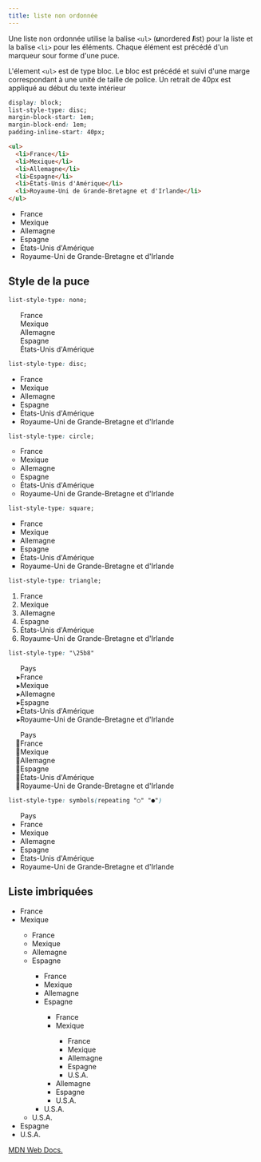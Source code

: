 ```yaml
---
title: liste non ordonnée
---
```


Une liste non ordonnée utilise la balise `<ul>` (***u***nordered ***l***ist) pour la liste et la balise `<li>` pour les éléments.
Chaque élément est précédé d'un marqueur sour forme d'une puce.

L'élement `<ul>` est de type bloc. Le bloc est précédé et suivi d'une marge correspondant à une unité de taille de police. Un retrait de 40px est appliqué au début du texte intérieur

```css
display: block;
list-style-type: disc;
margin-block-start: 1em;
margin-block-end: 1em;
padding-inline-start: 40px;
```

```html
<ul>
  <li>France</li>
  <li>Mexique</li>
  <li>Allemagne</li>
  <li>Espagne</li>
  <li>États-Unis d'Amérique</li>
  <li>Royaume-Uni de Grande-Bretagne et d'Irlande</li>
</ul>
```

<ul>
  <li>France</li>
  <li>Mexique</li>
  <li>Allemagne</li>
  <li>Espagne</li>
  <li>États-Unis d'Amérique</li>
  <li>Royaume-Uni de Grande-Bretagne et d'Irlande</li>
</ul>

## Style de la puce

```css
list-style-type: none;
```

<ul style='list-style-type: none'>
	<li>France</li>
	<li>Mexique</li>
	<li>Allemagne</li>
	<li>Espagne</li>
	<li>États-Unis d'Amérique</li>
</ul>

```css
list-style-type: disc;
```

<ul style='list-style-type: disc'>
  <li>France</li>
  <li>Mexique</li>
  <li>Allemagne</li>
  <li>Espagne</li>
  <li>États-Unis d'Amérique</li>
  <li>Royaume-Uni de Grande-Bretagne et d'Irlande</li>
</ul>

```css
list-style-type: circle;
```

<ul style='list-style-type: circle'>
  <li>France</li>
  <li>Mexique</li>
  <li>Allemagne</li>
  <li>Espagne</li>
  <li>États-Unis d'Amérique</li>
  <li>Royaume-Uni de Grande-Bretagne et d'Irlande</li>
</ul>

```css
list-style-type: square;
```

<ul style='list-style-type: square'>
  <li>France</li>
  <li>Mexique</li>
  <li>Allemagne</li>
  <li>Espagne</li>
  <li>États-Unis d'Amérique</li>
  <li>Royaume-Uni de Grande-Bretagne et d'Irlande</li>
</ul>


```css
list-style-type: triangle;
```

<ul style="list-style-type: triangle;">
  <li>France</li>
  <li>Mexique</li>
  <li>Allemagne</li>
  <li>Espagne</li>
  <li>États-Unis d'Amérique</li>
  <li>Royaume-Uni de Grande-Bretagne et d'Irlande</li>
</ul>

```css
list-style-type: "\25b8"
```

<ul style='list-style-type: "\25b8"'>Pays
  <li>France</li>
  <li>Mexique</li>
  <li>Allemagne</li>
  <li>Espagne</li>
  <li>États-Unis d'Amérique</li>
  <li>Royaume-Uni de Grande-Bretagne et d'Irlande</li>
</ul>

<ul style='list-style-type: "\01F996"'>Pays
  <li>France</li>
  <li>Mexique</li>
  <li>Allemagne</li>
  <li>Espagne</li>
  <li>États-Unis d'Amérique</li>
  <li>Royaume-Uni de Grande-Bretagne et d'Irlande</li>
</ul>


```css
list-style-type: symbols(repeating "○" "●")
```

<ul style='list-style-type: symbols(repeating "○" "●")'>Pays
    <li>France</li>
    <li>Mexique</li>
    <li>Allemagne</li>
    <li>Espagne</li>
    <li>États-Unis d'Amérique</li>
    <li>Royaume-Uni de Grande-Bretagne et d'Irlande</li>
</ul>


## Liste imbriquées

<ul>
	<li>France</li>
	<li>Mexique</li>
	<ul>
        <li>France</li>
        <li>Mexique</li>
        <li>Allemagne</li>
        <li>Espagne</li>
        <ul>
            <li>France</li>
            <li>Mexique</li>
            <li>Allemagne</li>
            <li>Espagne</li>
            <ul>
                <li>France</li>
                <li>Mexique</li>
                <ul>
                    <li>France</li>
                    <li>Mexique</li>
                    <li>Allemagne</li>
                    <li>Espagne</li>
                    <li>U.S.A.</li>
                </ul>
                <li>Allemagne</li>
                <li>Espagne</li>
                <li>U.S.A.</li>
            </ul>
            <li>U.S.A.</li>
        </ul>
        <li>U.S.A.</li>
    </ul>
	<li>Espagne</li>
	<li>U.S.A.</li>
</ul>


[MDN Web Docs.](https://developer.mozilla.org/fr/docs/Web/HTML/Element/ul)
